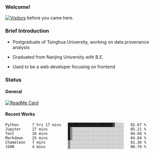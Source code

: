 ### Welcome!

[![Visitors](https://visitor-badge.laobi.icu/badge?page_id=HermitSun.HermitSun)]() before you came here.

### Brief Introduction

- Postgraduate of Tsinghua University, working on data provenance analysis

- Graduated from Nanjing University with B.E.

- Used to be a web developer focusing on frontend

### Status

#### General

[![ReadMe Card](https://github-readme-stats.hermitsun.vercel.app/api?username=HermitSun&count_private=true&show_icons=true)]()

#### Recent Works

<!--START_SECTION:waka-->

```text
Python      7 hrs 17 mins   ████████████████████▓░░░░   82.67 %
Jupyter     27 mins         █▒░░░░░░░░░░░░░░░░░░░░░░░   05.21 %
Text        26 mins         █▒░░░░░░░░░░░░░░░░░░░░░░░   04.94 %
Markdown    25 mins         █▒░░░░░░░░░░░░░░░░░░░░░░░   04.84 %
Chameleon   7 mins          ▒░░░░░░░░░░░░░░░░░░░░░░░░   01.36 %
JSON        4 mins          ▒░░░░░░░░░░░░░░░░░░░░░░░░   00.79 %
```

<!--END_SECTION:waka-->
